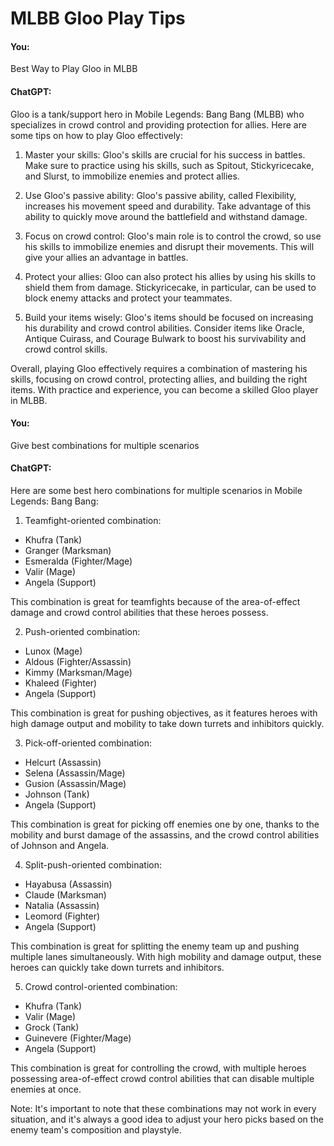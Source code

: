 # MLBB Gloo Play Tips

#### You:
Best Way to Play Gloo in MLBB

#### ChatGPT:
Gloo is a tank/support hero in Mobile Legends: Bang Bang (MLBB) who specializes in crowd control and providing protection for allies. Here are some tips on how to play Gloo effectively:

1. Master your skills: Gloo's skills are crucial for his success in battles. Make sure to practice using his skills, such as Spitout, Stickyricecake, and Slurst, to immobilize enemies and protect allies.

2. Use Gloo's passive ability: Gloo's passive ability, called Flexibility, increases his movement speed and durability. Take advantage of this ability to quickly move around the battlefield and withstand damage.

3. Focus on crowd control: Gloo's main role is to control the crowd, so use his skills to immobilize enemies and disrupt their movements. This will give your allies an advantage in battles.

4. Protect your allies: Gloo can also protect his allies by using his skills to shield them from damage. Stickyricecake, in particular, can be used to block enemy attacks and protect your teammates.

5. Build your items wisely: Gloo's items should be focused on increasing his durability and crowd control abilities. Consider items like Oracle, Antique Cuirass, and Courage Bulwark to boost his survivability and crowd control skills.

Overall, playing Gloo effectively requires a combination of mastering his skills, focusing on crowd control, protecting allies, and building the right items. With practice and experience, you can become a skilled Gloo player in MLBB.


#### You:
Give best combinations for multiple scenarios

#### ChatGPT:
Here are some best hero combinations for multiple scenarios in Mobile Legends: Bang Bang:

1. Teamfight-oriented combination:

- Khufra (Tank)
- Granger (Marksman)
- Esmeralda (Fighter/Mage)
- Valir (Mage)
- Angela (Support)

This combination is great for teamfights because of the area-of-effect damage and crowd control abilities that these heroes possess.

2. Push-oriented combination:

- Lunox (Mage)
- Aldous (Fighter/Assassin)
- Kimmy (Marksman/Mage)
- Khaleed (Fighter)
- Angela (Support)

This combination is great for pushing objectives, as it features heroes with high damage output and mobility to take down turrets and inhibitors quickly.

3. Pick-off-oriented combination:

- Helcurt (Assassin)
- Selena (Assassin/Mage)
- Gusion (Assassin/Mage)
- Johnson (Tank)
- Angela (Support)

This combination is great for picking off enemies one by one, thanks to the mobility and burst damage of the assassins, and the crowd control abilities of Johnson and Angela.

4. Split-push-oriented combination:

- Hayabusa (Assassin)
- Claude (Marksman)
- Natalia (Assassin)
- Leomord (Fighter)
- Angela (Support)

This combination is great for splitting the enemy team up and pushing multiple lanes simultaneously. With high mobility and damage output, these heroes can quickly take down turrets and inhibitors.

5. Crowd control-oriented combination:

- Khufra (Tank)
- Valir (Mage)
- Grock (Tank)
- Guinevere (Fighter/Mage)
- Angela (Support)

This combination is great for controlling the crowd, with multiple heroes possessing area-of-effect crowd control abilities that can disable multiple enemies at once.

Note: It's important to note that these combinations may not work in every situation, and it's always a good idea to adjust your hero picks based on the enemy team's composition and playstyle.
